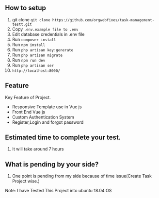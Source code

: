 ## How to setup
1. git clone `git clone https://github.com/orgwebfixes/task-management-testt.git`
2. Copy `.env.example file to .env`
3. Edit database credentials in .env file
4. Run `composer install`
5. Run `npm install`
6. Run `php artisan key:generate`
7. Run `php artisan migrate`
8. Run `npm run dev`
9. Run `php artisan ser` 
10. `http://localhost:8000/`

## Feature
Key Feature of Project.

- Responsive Template use in Vue js
- Front End Vue js
- Custom Authentication System
- Register,Login and forgot password

## Estimated time to complete your test.
1) It will take around 7 hours

## What is pending by your side?
1) One point is pending from my side because of time issue(Create Task Project wise.)

Note:
I have Tested This Project into ubuntu 18.04 OS
